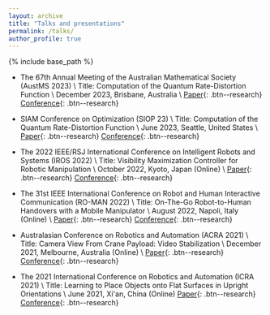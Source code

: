 ```yaml
---
layout: archive
title: "Talks and presentations"
permalink: /talks/
author_profile: true
---
```


{% include base_path %}
- The 67th Annual Meeting of the Australian Mathematical Society (AustMS 2023)   \\
  Title: Computation of the Quantum Rate-Distortion Function \\
  December 2023, Brisbane, Australia \\
[Paper](https://arxiv.org/abs/2309.15919){: .btn--research}
[Conference](https://austms2023.smp.uq.edu.au/){: .btn--research}

- SIAM Conference on Optimization (SIOP 23)   \\
  Title: Computation of the Quantum Rate-Distortion Function \\
  June 2023, Seattle, United States \\
[Paper](https://arxiv.org/abs/2306.04492){: .btn--research}
[Conference](https://www.siam.org/conferences/cm/conference/op23){: .btn--research}

- The 2022 IEEE/RSJ International Conference on Intelligent Robots and Systems (IROS 2022)   \\
  Title: Visibility Maximization Controller for Robotic Manipulation \\
  October 2022, Kyoto, Japan (Online) \\
[Paper](https://ieeexplore.ieee.org/document/9815144){: .btn--research}
[Conference](https://iros2022.org/){: .btn--research}

- The 31st IEEE International Conference on Robot and Human Interactive Communication (RO-MAN 2022)   \\
  Title: On-The-Go Robot-to-Human Handovers with a Mobile Manipulator \\
  August 2022, Napoli, Italy (Online) \\
[Paper](https://ieeexplore.ieee.org/abstract/document/9900642){: .btn--research}
[Conference](https://ieeexplore.ieee.org/xpl/conhome/9900506/proceeding){: .btn--research}

- Australasian Conference on Robotics and Automation (ACRA 2021)   \\
  Title: Camera View From Crane Payload: Video Stabilization \\
  December 2021, Melbourne, Australia (Online) \\
[Paper](https://ssl.linklings.net/conferences/acra/acra2021_proceedings/views/includes/files/pap104s2-file1.pdf){: .btn--research}
[Conference](https://www.araa.asn.au/conference/acra-2021/){: .btn--research}

- The 2021 International Conference on Robotics and Automation (ICRA 2021)   \\
  Title: Learning to Place Objects onto Flat Surfaces in Upright Orientations \\
  June 2021, Xi'an, China (Online)
[Paper](https://ieeexplore.ieee.org/abstract/document/9384169){: .btn--research}
[Conference](https://ieeexplore.ieee.org/xpl/conhome/9560720/proceeding){: .btn--research}

